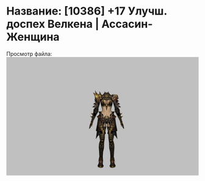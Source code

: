 # Название: [10386] +17 Улучш. доспех Велкена | Ассасин-Женщина

Просмотр файла:
![p070021.png](p070021.png)